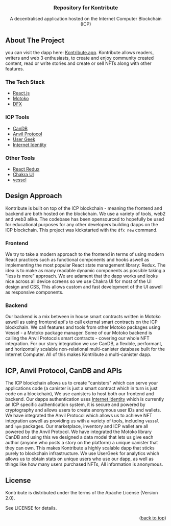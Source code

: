 <div align="center" id="top">
<h3 align="center">Repository for Kontribute</h3>
  <p align="center">
    A decentralised application hosted on the Internet Computer Blockchain (ICP)
  </p>
</div>

## About The Project

you can visit the dapp here: [Kontribute.app](https://kontribute.app). Kontribute allows readers, writers and web 3 enthusiasts, to create and enjoy community created content, read or write stories and create or sell NFTs along with other features.


### The Tech Stack

* [React.js](https://reactjs.org/)
* [Motoko](https://internetcomputer.org/docs/current/developer-docs/build/languages/motoko/)
* [DFX](https://internetcomputer.org/docs/current/references/cli-reference/dfx-parent/)

### ICP Tools

* [CanDB](https://github.com/canscale/CanDB)
* [Anvil Protocol](https://docs.nftanvil.com/docs/sdk/js)
* [User Geek](https://usergeek.app/)
* [Internet Identity](https://internetcomputer.org/docs/current/tokenomics/identity-auth/what-is-ic-identity/)

### Other Tools

* [React Redux](https://react-redux.js.org/)
* [Chakra UI](https://chakra-ui.com/)
* [vessel](https://github.com/dfinity/vessel)


## Design Approach

Kontribute is built on top of the ICP blockchain - meaning the frontend and backend are both hosted on the blockchain. We use a variety of tools, web2 and web3 alike. The codebase has been opensourced to hopefully be used for educational purposes for any other developers building dapps on the ICP blockchain. This project was kickstarted with the `dfx new` command. 

### Frontend

We try to take a modern approach to the frontend in terms of using modern React practices such as functional components and hooks aswell as implementing the most popular React state management library: Redux. The idea is to make as many readable dynamic components as possible taking a "less is more" approach. We are adament that the dapp works and looks nice across all device screens so we use Chakra UI for most of the UI design and CSS, This allows custom and fast development of the UI aswell as responsive components.

### Backend

Our backend is a mix between in house smart contracts written in Motoko aswell as using frontend api's to call external smart contracts on the ICP blockchain. We call features and tools from other Motoko packages using Vessel - a Motoko package manager. Some of our Motoko backend is calling the Anvil Protocols smart contracts - covering our whole NFT integration. For our story integration we use CanDB, a flexible, performant, and horizontally scalable non-relational multi-canister database built for the Internet Computer. All of this makes Kontribute a multi-canister dapp.

## ICP, Anvil Protocol, CanDB and APIs

The ICP blockchain allows us to create "canisters" which can serve your applications code (a canister is just a smart contract which in turn is just code on a blockchain), We use canisters to host both our frontend and backend. Our dapps authentication uses [Internet Identity](https://internetcomputer.org/docs/current/tokenomics/identity-auth/what-is-ic-identity/) which is currently an ICP specific authentication system, it is secure and powered by cryptography and allows users to create anonymous user IDs and wallets. We have integrated the Anvil Protocol which allows us to achieve NFT integration aswell as providing us with a variety of tools, including `vessel` and `npm` packages. Our marketplace, inventory and ICP wallet are all powered by the Anvil Protocol. We have integrated the Motoko library CanDB and using this we designed a data model that lets us give each author (anyone who posts a story on the platform) a unique canister that they can own. This makes Kontribute a highly scalable dapp that sticks purely to blockchain infrastructure. We use UserGeek for analytics which allows us to obtain stats on unique users who use our dapp, as well as things like how many users purchased NFTs, All information is anonymous.

## License
Kontribute is distributed under the terms of the Apache License (Version 2.0).

See LICENSE for details.

<p align="right">(<a href="#top">back to top</a>)</p>
